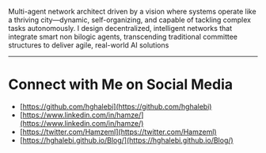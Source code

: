 Multi-agent network architect driven by a vision where systems operate like a thriving city—dynamic, self-organizing, and capable of tackling complex tasks autonomously. I design decentralized, intelligent networks that integrate smart non bilogic agents, transcending traditional committee structures to deliver agile, real-world AI solutions

---

# Connect with Me on Social Media


* [https://github.com/hghalebi](https://github.com/hghalebi)
* [https://www.linkedin.com/in/hamze/](https://www.linkedin.com/in/hamze/)
* [https://twitter.com/Hamzeml](https://twitter.com/Hamzeml)
* [https://hghalebi.github.io/Blog/](https://hghalebi.github.io/Blog/)



